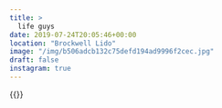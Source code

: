 ```yaml
---
title: >
  life guys
date: 2019-07-24T20:05:46+00:00
location: "Brockwell Lido"
image: "/img/b506adcb132c75defd194ad9996f2cec.jpg"
draft: false
instagram: true
---
```


{{<photo src="/img/b506adcb132c75defd194ad9996f2cec.jpg">}}
